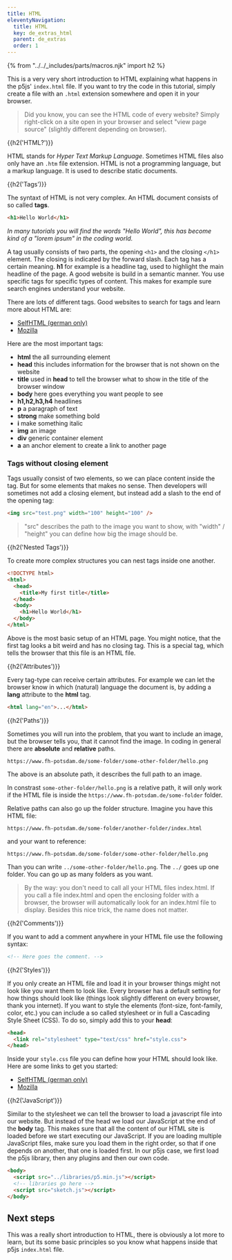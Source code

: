 ```yaml
---
title: HTML
eleventyNavigation:
  title: HTML
  key: de_extras_html
  parent: de_extras
  order: 1
---
```


{% from "../../_includes/parts/macros.njk" import h2 %}

This is a very very short introduction to HTML explaining what happens in the p5js' `index.html` file. If you want to try the code in this tutorial, simply create a file with an `.html` extension somewhere and open it in your browser.

> Did you know, you can see the HTML code of every website? Simply right-click on a site open in your browser and select "view page source" (slightly different depending on browser).

{{h2('HTML?')}}

HTML stands for *Hyper Text Markup Language*. Sometimes HTML files also only have an `.htm` file extension. HTML is not a programming language, but a markup language. It is used to describe static documents. 

{{h2('Tags')}}

The syntaxt of HTML is not very complex. An HTML document consists of so called **tags**.

```html
<h1>Hello World</h1>
```

*In many tutorials you will find the words "Hello World", this has become kind of a "lorem ipsum" in the coding world.*

A tag usually consists of two parts, the opening `<h1>` and the closing `</h1>` element. The closing is indicated by the forward slash. Each tag has a certain meaning. **h1** for example is a headline tag, used to highlight the main headline of the page. A good website is build in a semantic manner. You use specific tags for specific types of content. This makes for example sure search engines understand your website.

There are lots of different tags. Good websites to search for tags and learn more about HTML are:
- [SelfHTML (german only)](https://wiki.selfhtml.org/wiki/HTML)
- [Mozilla](https://developer.mozilla.org/en-US/docs/Web/HTML/Reference)

Here are the most important tags:
- **html** the all surrounding element
- **head** this includes information for the browser that is not shown on the website
- **title** used in **head** to tell the browser what to show in the title of the browser window
- **body** here goes everything you want people to see
- **h1,h2,h3,h4** headlines
- **p** a paragraph of text
- **strong** make something bold
- **i** make something italic
- **img** an image
- **div** generic container element
- **a** an anchor element to create a link to another page

### Tags without closing element

Tags usually consist of two elements, so we can place content inside the tag. But for some elements that makes no sense. Then developers will sometimes not add a closing element, but instead add a slash to the end of the opening tag:

```html
<img src="test.png" width="100" height="100" />
```

> "src" describes the path to the image you want to show, with "width" / "height" you can define how big the image should be.

{{h2('Nested Tags')}}

To create more complex structures you can nest tags inside one another.

```html
<!DOCTYPE html>
<html>
  <head>
    <title>My first title</title>
  </head>
  <body>
    <h1>Hello World</h1>
  </body>
</html>
```

Above is the most basic setup of an HTML page. You might notice, that the first tag looks a bit weird and has no closing tag. This is a special tag, which tells the browser that this file is an HTML file.

{{h2('Attributes')}}

Every tag-type can receive certain attributes. For example we can let the browser know in which (natural) language the document is, by adding a **lang** attribute to the **html** tag.

```html
<html lang="en">...</html>
```

{{h2('Paths')}}

Sometimes you will run into the problem, that you want to include an image, but the browser tells you, that it cannot find the image. In coding in general there are **absolute** and **relative** paths. 

```
https://www.fh-potsdam.de/some-folder/some-other-folder/hello.png
```

The above is an absolute path, it describes the full path to an image.

In constrast `some-other-folder/hello.png` is a relative path, it will only work if the HTML file is inside the `https://www.fh-potsdam.de/some-folder` folder.

Relative paths can also go up the folder structure. Imagine you have this HTML file: 

`https://www.fh-potsdam.de/some-folder/another-folder/index.html` 

and your want to reference: 

`https://www.fh-potsdam.de/some-folder/some-other-folder/hello.png`

Than you can write `../some-other-folder/hello.png`. The `../` goes up one folder. You can go up as many folders as you want.

> By the way: you don't need to call all your HTML files index.html. If you call a file index.html and open the enclosing folder with a browser, the browser will automatically look for an index.html file to display. Besides this nice trick, the name does not matter.

{{h2('Comments')}}

If you want to add a comment anywhere in your HTML file use the following syntax:

```html
<!-- Here goes the comment. -->
```

{{h2('Styles')}}

If you only create an HTML file and load it in your browser things might not look like you want them to look like. Every browser has a default setting for how things should look like (things look slightly different on every browser, thank you internet). If you want to style the elements (font-size, font-family, color, etc.) you can include a so called stylesheet or in full a Cascading Style Sheet (CSS). To do so, simply add this to your **head**:

```html
<head>
  <link rel="stylesheet" type="text/css" href="style.css">
</head>
```

Inside your `style.css` file you can define how your HTML should look like. Here are some links to get you started:
- [SelfHTML (german only)](https://wiki.selfhtml.org/wiki/CSS)
- [Mozilla](https://developer.mozilla.org/en-US/docs/Learn/CSS/First_steps)

{{h2('JavaScript')}}

Similar to the stylesheet we can tell the browser to load a javascript file into our website. But instead of the head we load our JavaScript at the end of the **body** tag. This makes sure that all the content of our HTML site is loaded before we start executing our JavaScript. If you are loading multiple JavaScript files, make sure you load them in the right order, so that if one depends on another, that one is loaded first. In our p5js case, we first load the p5js library, then any plugins and then our own code.

```html
<body>
  <script src="../libraries/p5.min.js"></script>
  <!-- libraries go here -->
  <script src="sketch.js"></script>
</body>
```

## Next steps

This was a really short introduction to HTML, there is obviously a lot more to learn, but its some basic principles so you know what happens inside that p5js `index.html` file.